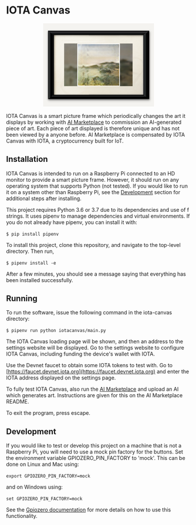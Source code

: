 # IOTA Canvas

<div align="center">
  <img src="iotacanvas_cover.png"  width="60%">
</div>

IOTA Canvas is a smart picture frame which periodically changes the art it displays by working with [AI Marketplace](https://gitlab.com/iota-lab/ai-marketplace) to commission an AI-generated piece of art. Each piece of art displayed is therefore unique and has not been viewed by a anyone before. AI Marketplace is compensated by IOTA Canvas with IOTA, a cryptocurrency built for IoT.

## Installation

IOTA Canvas is intended to run on a Raspberry Pi connected to an HD monitor to provide a smart picture frame. However, it should run on any operating system that supports Python (not tested). If you would like to run it on a system other than Raspberry Pi, see the [Development](#development) section for additional steps after installing.

This project requires Python 3.6 or 3.7 due to its dependencies and use of f strings. It uses pipenv to manage dependencies and virtual environments. If you do not already have pipenv, you can install it with:

`$ pip install pipenv`

To install this project, clone this repository, and navigate to the top-level directory. Then run,

`$ pipenv install -e`

After a few minutes, you should see a message saying that everything has been installed successfully.

## Running

To run the software, issue the following command in the iota-canvas directory:

`$ pipenv run python iotacanvas/main.py`

The IOTA Canvas loading page will be shown, and then an address to the settings website will be displayed. Go to the settings website to configure IOTA Canvas, including funding the device's wallet with IOTA.

Use the Devnet faucet to obtain some IOTA tokens to test with. Go to [https://faucet.devnet.iota.org](https://faucet.devnet.iota.org) and enter the IOTA address displayed on the settings page.

To fully test IOTA Canvas, also run the [AI Marketplace](https://gitlab.com/iota-lab/ai-marketplace) and upload an AI which generates art. Instructions are given for this on the AI Marketplace README.

To exit the program, press escape.

## Development

If you would like to test or develop this project on a machine that is not a Raspberry Pi, you will need to use a mock pin factory for the buttons. Set the environment variable GPIOZERO_PIN_FACTORY to 'mock'. This can be done on Linux and Mac using:

`export GPIOZERO_PIN_FACTORY=mock`

and on Windows using:

`set GPIOZERO_PIN_FACTORY=mock`

See the [Gpiozero documentation](https://gpiozero.readthedocs.io/en/stable/api_pins.html#mock-pins) for more details on how to use this functionality.